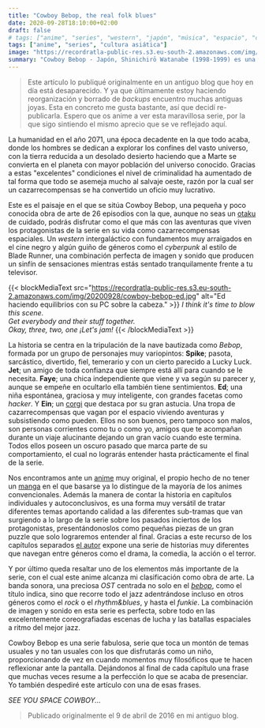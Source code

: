 ```yaml
---
title: "Cowboy Bebop, the real folk blues"
date: 2020-09-28T18:10:00+02:00
draft: false
# tags: ["anime", "series", "western", "japón", "música", "espacio", "ciencia ficción"]
tags: ["anime", "series", "cultura asiática"]
image: "https://recordratla-public-res.s3.eu-south-2.amazonaws.com/img/20200928/cover.webp"
summary: "Cowboy Bebop - Japón, Shinichirō Watanabe (1998-1999) es una serie ambientada en el año 2071, en un futuro en el que la humanidad ha colonizado el sistema solar, y sigue las aventuras de un grupo de cazarrecompensas a bordo de la nave espacial Bebop."
---
```


> Este artículo lo publiqué originalmente en un antiguo blog que hoy en
> día está desaparecido. Y ya que últimamente estoy haciendo
> reorganización y borrado de *backups* encuentro muchas antiguas joyas.
> Esta en concreto me gusta bastante, así que decidí re-publicarla. Espero
> que os anime a ver esta maravillosa serie, por la que sigo sintiendo el
> mismo aprecio que se ve reflejado aquí.

La humanidad en el año 2071, una época decadente en la que todo acaba,
donde los hombres se dedican a explorar los confines del vasto universo,
con la tierra reducida a un desolado desierto haciendo que a Marte se
convierta en el planeta con mayor población del universo conocido.
Gracias a estas \"excelentes\" condiciones el nivel de criminalidad ha
aumentado de tal forma que todo se asemeja mucho al salvaje oeste, razón
por la cual ser un cazarrecompensas se ha convertido un oficio muy
lucrativo.

Este es el paisaje en el que se sitúa Cowboy Bebop, una pequeña y poco
conocida obra de arte de 26 episodios con la que, aunque no seas un
[otaku](https://es.wikipedia.org/wiki/Otaku) de cuidado, podrás
disfrutar como el que más con las aventuras que viven los protagonistas
de la serie en su vida como cazarrecompensas espaciales. Un *western*
intergaláctico con fundamentos muy arraigados en el cine negro y algún
guiño de géneros como el *cyberpunk* al estilo de Blade Runner, una
combinación perfecta de imagen y sonido que producen un sinfín de
sensaciones mientras estás sentado tranquilamente frente a tu televisor.

{{< blockMediaText src="https://recordratla-public-res.s3.eu-south-2.amazonaws.com/img/20200928/cowboy-bebop-ed.jpg" alt="Ed haciendo equilibrios con su PC sobre la cabeza." >}}
<em>
    I think it's time to blow this scene.<br>
    Get everybody and their stuff together.<br>
    Okay, three, two, one ¡Let's jam!
</em>
{{< /blockMediaText >}}

La historia se centra en la tripulación de la nave bautizada como
*Bebop*, formada por un grupo de personajes muy variopintos: **Spike**;
pasota, sarcástico, divertido, fiel, temerario y con un cierto parecido
a Lucky Luck. **Jet**; un amigo de toda confianza que siempre está allí
para cuando se le necesita. **Faye**; una chica independiente que viene
y va según su parecer y, aunque se empeñe en ocultarlo ella también
tiene sentimientos. **Ed**; una niña espontánea, graciosa y muy
inteligente, con grandes facetas como *hacker*. Y **Ein**; un
[corgi](https://es.wikipedia.org/wiki/Corgi_gal%C3%A9s_de_Pembroke "Raza de perro.")
que destaca por su gran astucia. Una tropa de cazarrecompensas que vagan
por el espacio viviendo aventuras y subsistiendo como pueden. Ellos no
son buenos, pero tampoco son malos, son personas corrientes como tu o
como yo, amigos que te acompañan durante un viaje alucinante dejando un
gran vacío cuando este termina. Todos ellos poseen un oscuro pasado que
marca parte de su comportamiento, el cual no lograrás entender hasta
prácticamente el final de la serie.

Nos encontramos ante un [anime](https://es.wikipedia.org/wiki/Anime) muy
original, el propio hecho de no tener un
[manga](https://es.wikipedia.org/wiki/Manga) en el que basarse ya lo
distingue de la mayoría de los animes convencionales. Además la manera
de contar la historia en capítulos individuales y autoconclusivos, es
una forma muy versátil de tratar diferentes temas aportando calidad a
las diferentes sub-tramas que van surgiendo a lo largo de la serie sobre
los pasados inciertos de los protagonistas, presentándonoslos como
pequeñas piezas de un gran puzzle que solo lograremos entender al final.
Gracias a este recurso de los capítulos separados [el
autor](https://es.wikipedia.org/wiki/Shin'ichir%C5%8D_Watanabe "Shin'ichirō Watanabe")
expone una serie de historias muy diferentes que navegan entre géneros
como el drama, la comedia, la acción o el terror.

Y por último queda resaltar uno de los elementos más importante de la
serie, con el cual este anime alcanza mi clasificación como obra de
arte. La banda sonora, una preciosa *OST* centrada no solo en el
[*bebop*](https://es.wikipedia.org/wiki/Bebop), como el título indica,
sino que recorre todo el jazz adentrándose incluso en otros géneros como
el *rock* o el *rhythm&blues*, y hasta el *funkie*. La combinación de
imagen y sonido en esta serie es perfecta, sobre todo en las
excelentemente coreografiadas escenas de lucha y las batallas espaciales
a ritmo del mejor jazz.

Cowboy Bebop es una serie fabulosa, serie que toca un montón de temas
usuales y no tan usuales con los que disfrutarás como un niño,
proporcionando de vez en cuando momentos muy filosóficos que te hacen
reflexionar ante la pantalla. Dejándonos al final de cada capítulo una
frase que muchas veces resume a la perfección lo que se acaba de
presenciar. Yo también despediré este artículo con una de esas frases.

*SEE YOU SPACE COWBOY\...*

> Publicado originalmente el 9 de abril de 2016 en mi antiguo blog.
